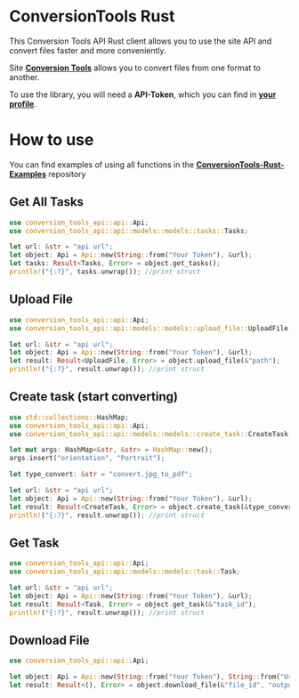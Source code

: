 # ConversionTools Rust
This Conversion Tools API Rust client allows you to use the site API and convert files faster and more conveniently.

Site [**Conversion Tools**](https://conversiontools.io/) allows you to convert files from one format to another.

To use the library, you will need a **API-Token**, which you can find in [**your profile**](https://conversiontools.io/profile).

# How to use
You can find examples of using all functions in the [**ConversionTools-Rust-Examples**](https://github.com/WinsomeQuill/ConversionTools-Rust-Examples/blob/main/src/main.rs) repository 

Get All Tasks
---
```Rust
use conversion_tools_api::api::Api;
use conversion_tools_api::api::models::models::tasks::Tasks;

let url: &str = "api url";
let object: Api = Api::new(String::from("Your Token"), &url);
let tasks: Result<Tasks, Error> = object.get_tasks();
println!("{:?}", tasks.unwrap()); //print struct
```

Upload File
---
```Rust
use conversion_tools_api::api::Api;
use conversion_tools_api::api::models::models::upload_file::UploadFile;

let url: &str = "api url";
let object: Api = Api::new(String::from("Your Token"), &url);
let result: Result<UploadFile, Error> = object.upload_file(&"path");
println!("{:?}", result.unwrap()); //print struct
```

Create task (start converting)
---
```Rust
use std::collections::HashMap;
use conversion_tools_api::api::Api;
use conversion_tools_api::api::models::models::create_task::CreateTask;

let mut args: HashMap<&str, &str> = HashMap::new();
args.insert("orientation", "Portrait");

let type_convert: &str = "convert.jpg_to_pdf";

let url: &str = "api url";
let object: Api = Api::new(String::from("Your Token"), &url);
let result: Result<CreateTask, Error> = object.create_task(&type_convert, &"file_id", &args);
println!("{:?}", result.unwrap()); //print struct
```

Get Task
---
```Rust
use conversion_tools_api::api::Api;
use conversion_tools_api::api::models::models::task::Task;

let url: &str = "api url";
let object: Api = Api::new(String::from("Your Token"), &url);
let result: Result<Task, Error> = object.get_task(&"task_id");
println!("{:?}", result.unwrap()); //print struct
```

Download File
---
```Rust
use conversion_tools_api::api::Api;

let object: Api = Api::new(String::from("Your Token"), String::from("Url"));
let result: Result<(), Error> = object.download_file(&"file_id", "output_path");
```
